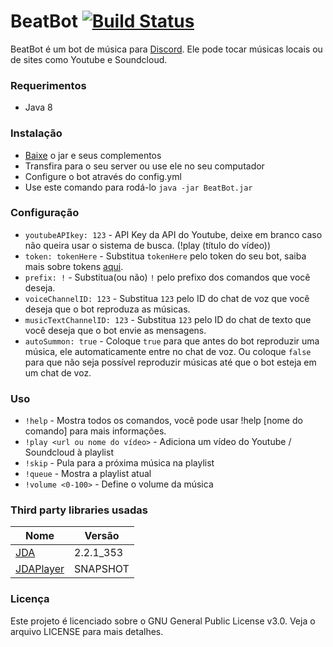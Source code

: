 # BeatBot [![Build Status](https://travis-ci.org/davipatury/BeatBot.svg?branch=master)](https://travis-ci.org/davipatury/BeatBot)
BeatBot é um bot de música para [Discord](http://www.discordapp.com). Ele pode tocar músicas locais ou de sites como Youtube e Soundcloud.

### Requerimentos
- Java 8

### Instalação
- [Baixe](https://github.com/davipatury/BeatBot/releases) o jar e seus complementos
- Transfira para o seu server ou use ele no seu computador
- Configure o bot através do config.yml
- Use este comando para rodá-lo `java -jar BeatBot.jar`

### Configuração
- `youtubeAPIkey: 123` - API Key da API do Youtube, deixe em branco caso não queira usar o sistema de busca. (!play (título do vídeo))
- `token: tokenHere` - Substitua `tokenHere` pelo token do seu bot, saiba mais sobre tokens [aqui](https://discordapp.com/developers/docs/topics/oauth2).
- `prefix: !` - Substitua(ou não) `!` pelo prefixo dos comandos que você deseja.
- `voiceChannelID: 123` - Substitua `123` pelo ID do chat de voz que você deseja que o bot reproduza as músicas.
- `musicTextChannelID: 123` - Substitua `123` pelo ID do chat de texto que você deseja que o bot envie as mensagens.
- `autoSummon: true` - Coloque `true` para que antes do bot reproduzir uma música, ele automaticamente entre no chat de voz. Ou coloque `false` para que não seja possível reproduzir músicas até que o bot esteja em um chat de voz.

### Uso
- `!help` - Mostra todos os comandos, você pode usar !help [nome do comando] para mais informações.
- `!play <url ou nome do vídeo>` - Adiciona um vídeo do Youtube / Soundcloud à playlist
- `!skip` - Pula para a próxima música na playlist
- `!queue` - Mostra a playlist atual
- `!volume <0-100>` - Define o volume da música

### Third party libraries usadas
| Nome | Versão |
|------|---------|
| [JDA](https://github.com/DV8FromTheWorld/JDA)  | 2.2.1_353 |
| [JDAPlayer](https://github.com/DV8FromTheWorld/JDA-Player) | SNAPSHOT |

### Licença
Este projeto é licenciado sobre o GNU General Public License v3.0. Veja o arquivo LICENSE para mais detalhes.
